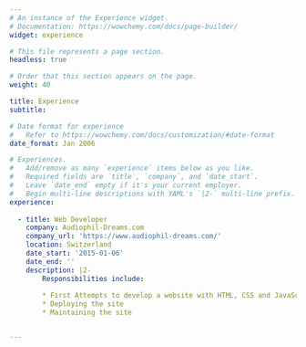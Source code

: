 ```yaml
---
# An instance of the Experience widget.
# Documentation: https://wowchemy.com/docs/page-builder/
widget: experience

# This file represents a page section.
headless: true

# Order that this section appears on the page.
weight: 40

title: Experience
subtitle:

# Date format for experience
#   Refer to https://wowchemy.com/docs/customization/#date-format
date_format: Jan 2006

# Experiences.
#   Add/remove as many `experience` items below as you like.
#   Required fields are `title`, `company`, and `date_start`.
#   Leave `date_end` empty if it's your current employer.
#   Begin multi-line descriptions with YAML's `|2-` multi-line prefix.
experience:
        
  - title: Web Developer
    company: Audiophil-Dreams.com
    company_url: 'https://www.audiophil-dreams.com/'
    location: Switzerland
    date_start: '2015-01-06'
    date_end: ''
    description: |2-
        Responsibilities include:
        
        * First Attempts to develop a website with HTML, CSS and JavaScript
        * Deploying the site
        * Maintaining the site


---
```

